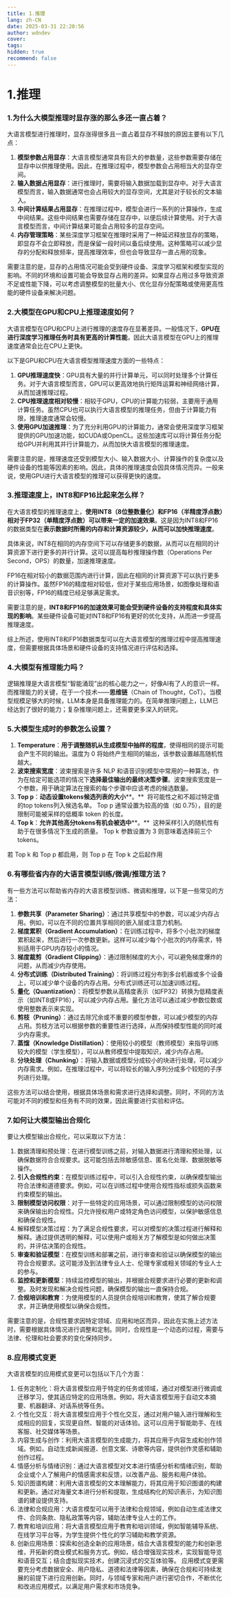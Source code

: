 ```yaml
---
title: 1.推理
lang: zh-CN
date: 2025-03-31 22:20:56
author: wdndev
cover: 
tags:
hidden: true
recommend: false
---
```


# 1.推理



### 1.为什么大模型推理时显存涨的那么多还一直占着？

大语言模型进行推理时，显存涨得很多且一直占着显存不释放的原因主要有以下几点：

1.  **模型参数占用显存**：大语言模型通常具有巨大的参数量，这些参数需要存储在显存中以供推理使用。因此，在推理过程中，模型参数会占用相当大的显存空间。
2.  **输入数据占用显存**：进行推理时，需要将输入数据加载到显存中。对于大语言模型而言，输入数据通常也会占用较大的显存空间，尤其是对于较长的文本输入。
3.  **中间计算结果占用显存**：在推理过程中，模型会进行一系列的计算操作，生成中间结果。这些中间结果也需要存储在显存中，以便后续计算使用。对于大语言模型而言，中间计算结果可能会占用较多的显存空间。
4.  **内存管理策略**：某些深度学习框架在推理时采用了一种延迟释放显存的策略，即显存不会立即释放，而是保留一段时间以备后续使用。这种策略可以减少显存的分配和释放频率，提高推理效率，但也会导致显存一直占用的现象。

需要注意的是，显存的占用情况可能会受到硬件设备、深度学习框架和模型实现的影响。不同的环境和设置可能会导致显存占用的差异。如果显存占用过多导致资源不足或性能下降，可以考虑调整模型的批量大小、优化显存分配策略或使用更高性能的硬件设备来解决问题。

### 2.大模型在GPU和CPU上推理速度如何？

大语言模型在GPU和CPU上进行推理的速度存在显著差异。一般情况下，**GPU在进行深度学习推理任务时具有更高的计算性能**，因此大语言模型在GPU上的推理速度通常会比在CPU上更快。

以下是GPU和CPU在大语言模型推理速度方面的一些特点：

1.  **GPU推理速度快**：GPU具有大量的并行计算单元，可以同时处理多个计算任务。对于大语言模型而言，GPU可以更高效地执行矩阵运算和神经网络计算，从而加速推理过程。
2.  **CPU推理速度相对较慢**：相较于GPU，CPU的计算能力较弱，主要用于通用计算任务。虽然CPU也可以执行大语言模型的推理任务，但由于计算能力有限，推理速度通常会较慢。
3.  **使用GPU加速推理**：为了充分利用GPU的计算能力，通常会使用深度学习框架提供的GPU加速功能，如CUDA或OpenCL。这些加速库可以将计算任务分配给GPU并利用其并行计算能力，从而加快大语言模型的推理速度。

需要注意的是，推理速度还受到模型大小、输入数据大小、计算操作的复杂度以及硬件设备的性能等因素的影响。因此，具体的推理速度会因具体情况而异。一般来说，使用GPU进行大语言模型的推理可以获得更快的速度。

### 3.推理速度上，INT8和FP16比起来怎么样？

在大语言模型的推理速度上，**使用INT8（8位整数量化）和FP16（半精度浮点数）相对于FP32（单精度浮点数）可以带来一定的加速效果**。这是因为INT8和FP16的数据类型在**表示数据时所需的内存和计算资源较少，从而可以加快推理速度**。

具体来说，INT8在相同的内存空间下可以存储更多的数据，从而可以在相同的计算资源下进行更多的并行计算。这可以提高每秒推理操作数（Operations Per Second，OPS）的数量，加速推理速度。

FP16在相对较小的数据范围内进行计算，因此在相同的计算资源下可以执行更多的计算操作。虽然FP16的精度相对较低，但对于某些应用场景，如图像处理和语音识别等，FP16的精度已经足够满足需求。

需要注意的是，**INT8和FP16的加速效果可能会受到硬件设备的支持程度和具体实现的影响**。某些硬件设备可能对INT8和FP16有更好的优化支持，从而进一步提高推理速度。

综上所述，使用INT8和FP16数据类型可以在大语言模型的推理过程中提高推理速度，但需要根据具体场景和硬件设备的支持情况进行评估和选择。

### 4.大模型有推理能力吗？

逻辑推理是大语言模型“智能涌现”出的核心能力之一，好像AI有了人的意识一样。而推理能力的关键，在于一个技术——**思维链**（Chain of Thought，CoT）。当模型规模足够大的时候，LLM本身是具备推理能力的。在简单推理问题上，LLM已经达到了很好的能力；复杂推理问题上，还需要更多深入的研究。

### 5.大模型生成时的参数怎么设置？

1.  **Temperature**：**用于调整随机从生成模型中抽样的程度**，使得相同的提示可能会产生不同的输出。温度为 0 将始终产生相同的输出，该参数设置越高随机性越大。
2.  **波束搜索宽度**：波束搜索是许多 NLP 和语音识别模型中常用的一种算法，作为在给定可能选项的情况下**选择最佳输出的最终决策步骤**。波束搜索宽度是一个参数，用于确定算法在搜索的每个步骤中应该考虑的候选数量。
3.  **Top p**：**动态设置tokens候选列表的大小**\*\*。\*\*  将可能性之和不超过特定值的top tokens列入候选名单。 Top p 通常设置为较高的值（如 0.75），目的是限制可能被采样的低概率 token 的长度。
4.  **Top k**：**允许其他高分tokens有机会被选中**\*\*。\*\*  这种采样引入的随机性有助于在很多情况下生成的质量。 Top k 参数设置为 3 则意味着选择前三个tokens。

若 Top k 和 Top p 都启用，则 Top p 在 Top k 之后起作用

### 6.有哪些省内存的大语言模型训练/微调/推理方法？

有一些方法可以帮助省内存的大语言模型训练、微调和推理，以下是一些常见的方法：

1.  **参数共享（Parameter Sharing）**：通过共享模型中的参数，可以减少内存占用。例如，可以在不同的位置共享相同的嵌入层或注意力机制。
2.  **梯度累积（Gradient Accumulation）**：在训练过程中，将多个小批次的梯度累积起来，然后进行一次参数更新。这样可以减少每个小批次的内存需求，特别适用于GPU内存较小的情况。
3.  **梯度裁剪（Gradient Clipping）**：通过限制梯度的大小，可以避免梯度爆炸的问题，从而减少内存使用。
4.  **分布式训练（Distributed Training）**：将训练过程分布到多台机器或多个设备上，可以减少单个设备的内存占用。分布式训练还可以加速训练过程。
5.  **量化（Quantization）**：将模型参数从高精度表示（如FP32）转换为低精度表示（如INT8或FP16），可以减少内存占用。量化方法可以通过减少参数位数或使用整数表示来实现。
6.  **剪枝（Pruning）**：通过去除冗余或不重要的模型参数，可以减少模型的内存占用。剪枝方法可以根据参数的重要性进行选择，从而保持模型性能的同时减少内存需求。
7.  **蒸馏（Knowledge Distillation）**：使用较小的模型（教师模型）来指导训练较大的模型（学生模型），可以从教师模型中提取知识，减少内存占用。
8.  **分块处理（Chunking）**：将输入数据或模型分成较小的块进行处理，可以减少内存需求。例如，在推理过程中，可以将较长的输入序列分成多个较短的子序列进行处理。

这些方法可以结合使用，根据具体场景和需求进行选择和调整。同时，不同的方法可能对不同的模型和任务有不同的效果，因此需要进行实验和评估。

### 7.如何让大模型输出合规化

要让大模型输出合规化，可以采取以下方法：

1.  数据清理和预处理：在进行模型训练之前，对输入数据进行清理和预处理，以确保数据符合合规要求。这可能包括去除敏感信息、匿名化处理、数据脱敏等操作。
2.  **引入合规性约束**：在模型训练过程中，可以引入合规性约束，以确保模型输出符合法律和道德要求。例如，可以在训练过程中使用合规性指标或损失函数来约束模型的输出。
3.  **限制模型访问权限**：对于一些特定的应用场景，可以通过限制模型的访问权限来确保输出的合规性。只允许授权用户或特定角色访问模型，以保护敏感信息和确保合规性。
4.  解释模型决策过程：为了满足合规性要求，可以对模型的决策过程进行解释和解释。通过提供透明的解释，可以使用户或相关方了解模型是如何做出决策的，并评估决策的合规性。
5.  **审查和验证模型**：在模型训练和部署之前，进行审查和验证以确保模型的输出符合合规要求。这可能涉及到法律专业人士、伦理专家或相关领域的专业人士的参与。
6.  **监控和更新模型**：持续监控模型的输出，并根据合规要求进行必要的更新和调整。及时发现和解决合规性问题，确保模型的输出一直保持合规。
7.  **合规培训和教育**：为使用模型的人员提供合规培训和教育，使其了解合规要求，并正确使用模型以确保合规性。

需要注意的是，合规性要求因特定领域、应用和地区而异，因此在实施上述方法时，需要根据具体情况进行调整和定制。同时，合规性是一个动态的过程，需要与法律、伦理和社会要求的变化保持同步。

### 8.应用模式变更

大语言模型的应用模式变更可以包括以下几个方面：

1.  任务定制化：将大语言模型应用于特定的任务或领域，通过对模型进行微调或迁移学习，使其适应特定的应用场景。例如，将大语言模型用于自动文本摘要、机器翻译、对话系统等任务。
2.  个性化交互：将大语言模型应用于个性化交互，通过对用户输入进行理解和生成相应的回复，实现更自然、智能的对话体验。这可以应用于智能助手、在线客服、社交媒体等场景。
3.  内容生成与创作：利用大语言模型的生成能力，将其应用于内容生成和创作领域。例如，自动生成新闻报道、创意文案、诗歌等内容，提供创作灵感和辅助创作过程。
4.  情感分析与情绪识别：通过大语言模型对文本进行情感分析和情绪识别，帮助企业或个人了解用户的情感需求和反馈，以改善产品、服务和用户体验。
5.  知识图谱构建：利用大语言模型的文本理解能力，将其应用于知识图谱的构建和更新。通过对海量文本进行分析和提取，生成结构化的知识表示，为知识图谱的建设提供支持。
6.  法律和合规应用：大语言模型可以用于法律和合规领域，例如自动生成法律文件、合同条款、隐私政策等内容，辅助法律专业人士的工作。
7.  教育和培训应用：将大语言模型应用于教育和培训领域，例如智能辅导系统、在线学习平台等，为学生提供个性化的学习辅助和教学资源。
8.  创新应用场景：探索和创造全新的应用场景，结合大语言模型的能力和创新思维，开拓新的商业模式和服务方式。例如，结合增强现实技术，实现智能导览和语音交互；结合虚拟现实技术，创建沉浸式的交互体验等。 应用模式变更需要充分考虑数据安全、用户隐私、道德和法律等因素，确保在合规和可持续发展的前提下进行应用创新。同时，与领域专家和用户进行密切合作，不断优化和改进应用模式，以满足用户需求和市场竞争。
